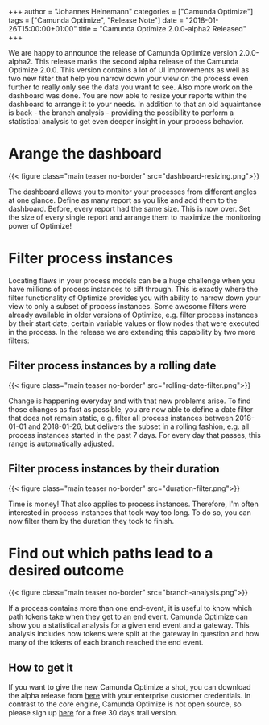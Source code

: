 +++
author = "Johannes Heinemann"
categories = ["Camunda Optimize"]
tags = ["Camunda Optimize", "Release Note"]
date = "2018-01-26T15:00:00+01:00"
title = "Camunda Optimize 2.0.0-alpha2 Released"
+++

We are happy to announce the release of Camunda Optimize version 2.0.0-alpha2.
This release marks the second alpha release of the Camunda Optimize 2.0.0. This version contains a lot of UI improvements as well as two new filter that help you narrow down your view on the process even further to really only see the data you want to see. Also more work on the dashboard was done. You are now able to resize your reports within the dashboard to arrange it to your needs. In addition to that an old aquaintance is back - the branch analysis - providing the possibility to perform a statistical analysis to get even deeper insight in your process behavior.

<!--more-->

# Arange the dashboard

{{< figure class="main teaser no-border" src="dashboard-resizing.png">}}

The dashboard allows you to monitor your processes from different angles at one glance. Define as many report as you like and add them to the dashboard. Before, every report had the same size. This is now over. Set the size of every single report and arrange them to maximize the monitoring power of Optimize!

# Filter process instances

Locating flaws in your process models can be a huge challenge when you have millions of process instances to sift through. This is exactly where the filter functionality of Optimize provides you with ability to narrow down your view to only a subset of process instances. Some awesome filters were already available in older versions of Optimize, e.g. filter process instances by their start date, certain variable values or flow nodes that were executed in the process. In the release we are extending this capability by two more filters:

## Filter process instances by a rolling date

{{< figure class="main teaser no-border" src="rolling-date-filter.png">}}

Change is happening everyday and with that new problems arise. To find those changes as fast as possible, you are now able to define a date filter that does not remain static, e.g. filter all process instances between 2018-01-01 and 2018-01-26, but delivers the subset in a rolling fashion, e.g. all process instances started in the past 7 days. For every day that passes, this range is automatically adjusted.

## Filter process instances by their duration

{{< figure class="main teaser no-border" src="duration-filter.png">}}

Time is money! That also applies to process instances. Therefore, I'm often interested in process instances that took way too long. To do so, you can now filter them by the duration they took to finish.

# Find out which paths lead to a desired outcome

{{< figure class="main teaser no-border" src="branch-analysis.png">}}

If a process contains more than one end-event, it is useful to know which path tokens take when they get to an end event. Camunda Optimize can show you a statistical analysis for a given end event and a gateway. This analysis includes how tokens were split at the gateway in question and how many of the tokens of each branch reached the end event.

## How to get it

If you want to give the new Camunda Optimize a shot, you can download the alpha release from [here](https://docs.camunda.org/enterprise/download/#camunda-optimize) with your enterprise customer credentials. In contrast to the core engine, Camunda Optimize is not open source, so please sign up [here](https://camunda.com/download/enterprise/) for a free 30 days trail version.



